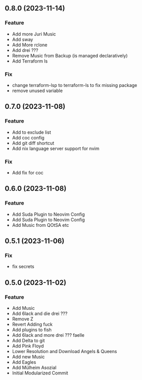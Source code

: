 ## 0.8.0 (2023-11-14)

### Feature

- Add more Juri Music
- Add sway
- Add More rclone
- Add drei ???
- Remove Music from Backup (is managed declaratively)
- Add Terraform ls

### Fix

- change terraform-lsp to terraform-ls to fix missing package
- remove unused variable

## 0.7.0 (2023-11-08)

### Feature

- Add to exclude list
- Add coc config
- Add git diff shortcut
- Add nix language server support for nvim

### Fix

- Add fix for coc

## 0.6.0 (2023-11-08)

### Feature

- Add Suda Plugin to Neovim Config
- Add Suda Plugin to Neovim Config
- Add Music from QOtSA etc

## 0.5.1 (2023-11-06)

### Fix

- fix secrets

## 0.5.0 (2023-11-02)

### Feature

- Add Music
- Add 6lack and die drei ???
- Remove Z
- Revert Adding fuck
- Add plugins to fish
- Add 6lack and more drei ??? faelle
- Add Delta to git
- Add Pink Floyd
- Lower Resolution and Download Angels & Queens
- Add new Music
- Add Eagles
- Add Mülheim Asozial
- Initial Modularized Commit
